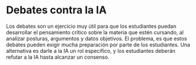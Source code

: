 # Debates contra la IA
Los debates son un ejercicio muy útil para que los estudiantes puedan desarrollar el pensamiento crítico sobre la materia que estén cursando, al analizar posturas, argumentos y datos objetivos. El problema, es que estos debates pueden exigir mucha preparación por parte de los estudiantes. Una alternativa es darle a la IA un rol específico, y los estudiantes deberán refutar a la IA hasta alcanzar un consenso.